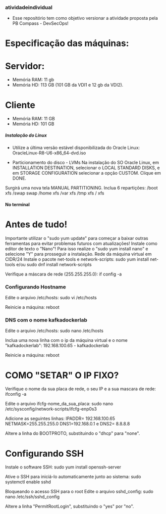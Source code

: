 ### atividadeindividual ###
- Esse repositório tem como objetivo versionar a atividade proposta pela PB Compass - DevSecOps!

# Especificação das máquinas: #
# Servidor: #
- Memória RAM: 11 gb
- Memória HD: 113 GB (101 GB da VDI1 e 12 gb da VDI2).

# Cliente # 
- Memória RAM: 11 GB
- Memória HD: 101 GB

##### Instalação do Linux #####
- Utilize a última versão estável disponibilizada do Oracle Linux: OracleLinux-R8-U6-x86_64-dvd.iso

- Particionamento do disco - LVMs
Na instalação do SO Oracle Linux, em INSTALLATION DESTINATION, selecionar o LOCAL STANDARD DISKS, e em STORAGE CONFIGURATION selecionar a opção CUSTOM. Clique em DONE.

Surgirá uma nova tela MANUAL PARTITIONING. Inclua 6 repartições: /boot xfs /swap swap /home xfs /var xfs /tmp xfs / xfs

#### No terminal ####
# Antes de tudo! #
Importante utilizar o "sudo yum update" para começar a baixar outras ferramentas para evitar problemas futuros com atualizações!
Instale como editor de texto o "Nano"! Para isso realize o "sudo yum install nano" e selecione "Y" para prosseguir a instalação. 
Rede da máquina virtual em CIDR/24
Instale o pacote net-tools e network-scripts: sudo yum install net-tools e/ou sudo dnf install network-scripts

Verifique a máscara de rede (255.255.255.0): if config -a

### Configurando Hostname ###
Edite o arquivo /etc/hosts: sudo vi /etc/hosts

Reinicie a máquina: reboot

### DNS com o nome kafkadockerlab ###
Edite o arquivo /etc/hosts: sudo nano /etc/hosts

Inclua uma nova linha com o ip da máquina virtual e o nome "kafkadockerlab": 192.168.100.65 - kafkadockerlab

Reinicie a máquina: reboot

# COMO "SETAR" O IP FIXO? #

Verifique o nome da sua placa de rede, o seu IP e a sua mascara de rede: ifconfig -a

Edite o arquivo ifcfg-nome_da_sua_placa: sudo nano /etc/sysconfig/network-scripts/ifcfg-enp0s3

Adicione as seguintes linhas: IPADDR= 192.168.100.65 NETMASK=255.255.255.0 DNS1=192.168.0.1 e DNS2= 8.8.8.8

Altere a linha do BOOTPROTO, substituindo o "dhcp" para "none".

 # Configurando SSH #
Instale o software SSH: sudo yum install openssh-server

Ative o SSH para iniciá-lo automaticamente junto ao sistema: sudo systemctl enable sshd

Bloqueando o acesso SSH para o root
Edite o arquivo sshd_config: sudo nano /etc/ssh/sshd_config

Altere a linha "PermitRootLogin", substituindo o "yes" por "no".
